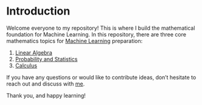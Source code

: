 # Introduction
Welcome everyone to my repository! This is where I build the mathematical foundation for Machine Learning. In this repository, there are three core mathematics topics for [Machine Learning](https://github.com/VuongMinhTuan/Machine-Learning/blob/master) preparation:

1. [Linear Algebra](https://github.com/VuongMinhTuan/Linear-Algebra)
2. [Probability and Statistics](https://github.com/VuongMinhTuan/Probability-Statistics)
3. [Calculus](https://github.com/VuongMinhTuan/Calculus)

If you have any questions or would like to contribute ideas, don’t hesitate to reach out and discuss with [me](https://github.com/VuongMinhTuan/VuongMinhTuan).

Thank you, and happy learning!